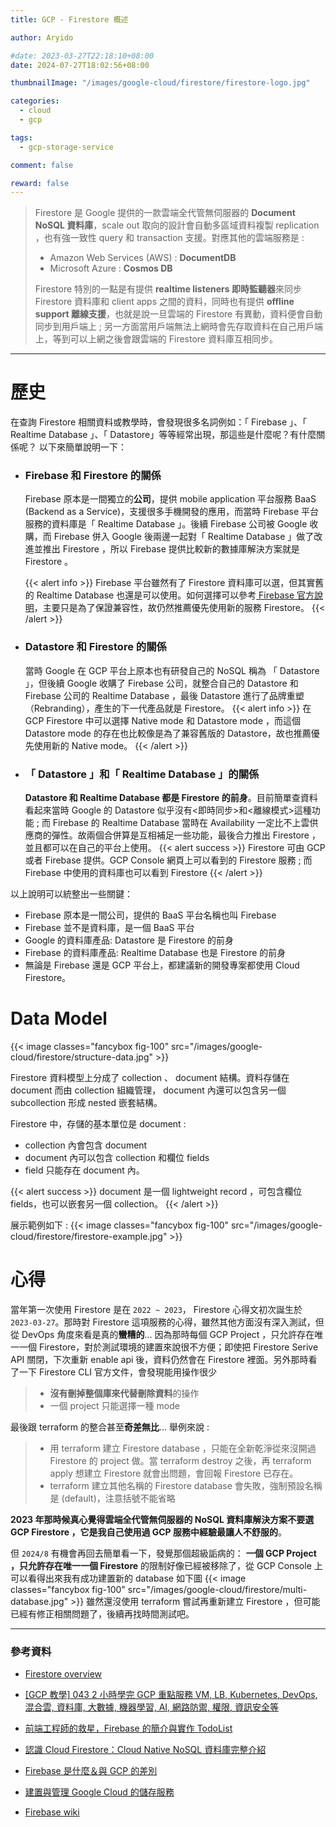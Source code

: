 ```yaml
---
title: GCP - Firestore 概述

author: Aryido

#date: 2023-03-27T22:18:10+08:00
date: 2024-07-27T18:02:56+08:00

thumbnailImage: "/images/google-cloud/firestore/firestore-logo.jpg"

categories:
  - cloud
  - gcp

tags:
  - gcp-storage-service

comment: false

reward: false
---
```


<!--BODY-->

> Firestore 是 Google 提供的一款雲端全代管無伺服器的 **Document NoSQL 資料庫**，scale out 取向的設計會自動多區域資料複製 replication ，也有強一致性 query 和 transaction 支援。對應其他的雲端服務是 :
>
> - Amazon Web Services (AWS) : **DocumentDB**
> - Microsoft Azure : **Cosmos DB**
>
> Firestore 特別的一點是有提供 **realtime listeners 即時監聽器**來同步 Firestore 資料庫和 client apps 之間的資料，同時也有提供 **offline support 離線支援**，也就是說一旦雲端的 Firestore 有異動，資料便會自動同步到用戶端上 ; 另一方面當用戶端無法上網時會先存取資料在自己用戶端上，等到可以上網之後會跟雲端的 Firestore 資料庫互相同步。

<!--more-->

---

# 歷史

在查詢 Firestore 相關資料或教學時，會發現很多名詞例如：「 Firebase 」、「 Realtime Database 」、「 Datastore」等等經常出現，那這些是什麼呢？有什麼關係呢？ 以下來簡單說明一下：

- ### Firebase 和 Firestore 的關係

  Firebase 原本是一間獨立的**公司**，提供 mobile application 平台服務 BaaS (Backend as a Service)，支援很多手機開發的應用，而當時 Firebase 平台服務的資料庫是「 Realtime Database 」。後續 Firebase 公司被 Google 收購，而 Firebase 併入 Google 後兩邊一起對「 Realtime Database 」做了改進並推出 Firestore ，所以 Firebase 提供比較新的數據庫解決方案就是 Firestore 。

  {{< alert info >}}
  Firebase 平台雖然有了 Firestore 資料庫可以選，但其實舊的 Realtime Database 也還是可以使用。如何選擇可以參考[ Firebase 官方說明](https://firebase.google.com/docs/database/rtdb-vs-firestore)，主要只是為了保證兼容性，故仍然推薦優先使用新的服務 Firestore。
  {{< /alert >}}

- ### Datastore 和 Firestore 的關係

  當時 Google 在 GCP 平台上原本也有研發自己的 NoSQL 稱為 「 Datastore 」，但後續 Google 收購了 Firebase 公司，就整合自己的 Datastore 和 Firebase 公司的 Realtime Database ，最後 Datastore 進行了品牌重塑（Rebranding），產生的下一代產品就是 Firestore。
  {{< alert info >}}
  在 GCP Firestore 中可以選擇 Native mode 和 Datastore mode ，而這個 Datastore mode 的存在也比較像是為了兼容舊版的 Datastore，故也推薦優先使用新的 Native mode。
  {{< /alert >}}

- ### 「 Datastore 」和「 Realtime Database 」的關係

  **Datastore 和 Realtime Database 都是 Firestore 的前身**。目前簡單查資料看起來當時 Google 的 Datastore 似乎沒有<即時同步>和<離線模式>這種功能 ; 而 Firebase 的 Realtime Database 當時在 Availability 一定比不上雲供應商的彈性。故兩個合併算是互相補足一些功能，最後合力推出 Firestore ，並且都可以在自己的平台上使用。
  {{< alert success >}}
  Firestore 可由 GCP 或者 Firebase 提供。GCP Console 網頁上可以看到的 Firestore 服務 ; 而 Firebase 中使用的資料庫也可以看到 Firestore
  {{< /alert >}}

以上說明可以統整出一些關鍵：

- Firebase 原本是一間公司，提供的 BaaS 平台名稱也叫 Firebase
- Firebase 並不是資料庫，是一個 BaaS 平台
- Google 的資料庫產品: Datastore 是 Firestore 的前身
- Firebase 的資料庫產品: Realtime Database 也是 Firestore 的前身
- 無論是 Firebase 還是 GCP 平台上，都建議新的開發專案都使用 Cloud Firestore。

# Data Model

{{< image classes="fancybox fig-100" src="/images/google-cloud/firestore/structure-data.jpg" >}}

Firestore 資料模型上分成了 collection 、 document 結構。資料存儲在 document 而由 collection 組織管理， document 內還可以包含另一個 subcollection 形成 nested 嵌套結構。

Firestore 中，存儲的基本單位是 document :

- collection 內會包含 document
- document 內可以包含 collection 和欄位 fields
- field 只能存在 document 內。

{{< alert success >}}
document 是一個 lightweight record ，可包含欄位 fields，也可以嵌套另一個 collection。
{{< /alert >}}

展示範例如下 :
{{< image classes="fancybox fig-100" src="/images/google-cloud/firestore/firestore-example.jpg" >}}

# 心得

當年第一次使用 Firestore 是在 `2022 ~ 2023`， Firestore 心得文初次誕生於 `2023-03-27`。那時對 Firestore 這項服務的心得，雖然其他方面沒有深入測試，但從 DevOps 角度來看是真的**蠻糟的**... 因為那時每個 GCP Project ，只允許存在唯一一個 Firestore，對於測試環境的建置來說很不方便；即使把 Firestore Serive API 關閉，下次重新 enable api 後，資料仍然會在 Firestore 裡面。另外那時看了一下 Firestore CLI 官方文件，會發現能用操作很少

> - **沒有刪掉整個庫來代替刪除資料**的操作
> - 一個 project 只能選擇一種 mode

最後跟 terraform 的整合甚至**奇差無比**... 舉例來說 :

> - 用 terraform 建立 Firestore database ，只能在全新乾淨從來沒開過 Firestore 的 project 做。當 terraform destroy 之後，再 terraform apply 想建立 Firestore 就會出問題，會回報 Firestore 已存在。
> - terraform 建立其他名稱的 Firestore database 會失敗，強制預設名稱是 (default)，注意括號不能省略

**2023 年那時候真心覺得雲端全代管無伺服器的 NoSQL 資料庫解決方案不要選 GCP Firestore ，它是我自己使用過 GCP 服務中經驗最讓人不舒服的**。

但 `2024/8` 有機會再回去簡單看一下，發覺那個超級詬病的： **一個 GCP Project ，只允許存在唯一一個 Firestore** 的限制好像已經被移除了，從 GCP Console 上可以看得出來我有成功建置新的 database 如下圖
{{< image classes="fancybox fig-100" src="/images/google-cloud/firestore/multi-database.jpg" >}}
雖然還沒使用 terraform 嘗試再重新建立 Firestore ，但可能已經有修正相關問題了，後續再找時間測試吧。

---

### 參考資料

- [Firestore overview ](https://cloud.google.com/firestore/docs/overview)

- [[GCP 教學] 043 2 小時學完 GCP 重點服務 VM, LB, Kubernetes, DevOps, 混合雲, 資料庫, 大數據, 機器學習, AI, 網路防禦, 權限, 資訊安全等](https://www.youtube.com/watch?v=hQE14DX4LHQ&t=134s)

- [前端工程師的救星，Firebase 的簡介與實作 TodoList](https://medium.com/ho-japan/%E5%89%8D%E7%AB%AF%E4%BA%BA%E7%9A%84%E6%95%91%E6%98%9Ffirebase%E7%9A%84%E7%94%A8%E9%80%94%E8%88%87%E5%AF%A6%E4%BD%9Ctodolist-c7af49fe3104)

- [認識 Cloud Firestore：Cloud Native NoSQL 資料庫完整介紹](https://ikala.cloud/cloud-firestore-cloud-native-nosql-introduction/)

- [Firebase 是什麼＆與 GCP 的差別](https://ithelp.ithome.com.tw/articles/10222962)

- [建置與管理 Google Cloud 的儲存服務](https://jason-kao-blog.medium.com/%E5%BB%BA%E7%BD%AE%E8%88%87%E7%AE%A1%E7%90%86google-cloud%E7%9A%84%E5%84%B2%E5%AD%98%E6%9C%8D%E5%8B%99-2bc15acf2187)

- [Firebase wiki](https://zh.wikipedia.org/zh-tw/Firebase)
